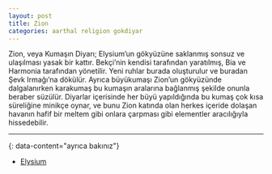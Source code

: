 ```yaml
---
layout: post
title: Zion
categories: aarthal religion gokdiyar
---
```

Zion, veya Kumaşın Diyarı; Elysium’un gökyüzüne saklanmış sonsuz ve ulaşılması yasak bir kattır. Bekçi’nin kendisi tarafından yaratılmış, Bia ve Harmonia tarafından yönetilir. Yeni ruhlar burada oluşturulur ve buradan Şevk Irmağı’na dökülür. Ayrıca büyükumaşı Zion’un gökyüzünde dalgalanırken karakumaş bu kumaşın aralarına bağlanmış şekilde onunla beraber süzülür. Diyarlar içerisinde her büyü yapıldığında bu kumaş çok kısa süreliğine minikçe oynar, ve bunu Zion katında olan herkes içeride dolaşan havanın hafif bir meltem gibi onlara çarpması gibi elementler aracılığıyla hissedebilir.

---
{: data-content="ayrıca bakınız"}

- [Elysium](gokdiyar-elysium)